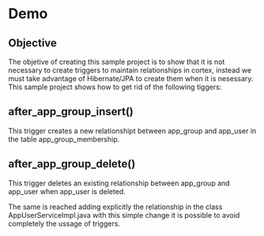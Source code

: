 # Demo

## Objective

The objetive of creating this sample project is to show that it is not necessary to create triggers to maintain relationships in cortex, instead we must take advantage of Hibernate/JPA to create them when it is nesessary. This sample project shows how to get rid of the following tiggers: 

## after_app_group_insert()

This trigger creates a new relationshipt between app_group and app_user in the table app_group_membership.

## after_app_group_delete()

This trigger deletes an existing relationship between app_group and app_user when app_user is deleted. 

The same is reached adding explicitly the relationship in the class AppUserServiceImpl.java with this simple change it is possible to avoid completely the ussage of triggers. 

